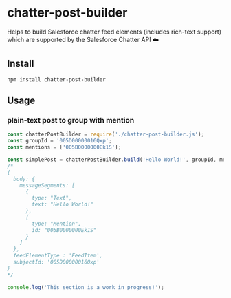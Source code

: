 # chatter-post-builder

Helps to build Salesforce chatter feed elements (includes rich-text support) which are supported by the Salesforce Chatter API ☁️

## Install
```shell
npm install chatter-post-builder
```

## Usage
### plain-text post to group with mention
```javascript
const chatterPostBuilder = require('./chatter-post-builder.js');
const groupId = '005D00000016Qxp';
const mentions = ['005B0000000Ek1S'];

const simplePost = chatterPostBuilder.build('Hello World!', groupId, mentions);
/*
{
  body: {
    messageSegments: [
      {
        type: "Text",
        text: "Hello World!"
      },
      {
        type: "Mention",
        id: "005B0000000Ek1S"
      }
    ]
  },
  feedElementType : 'FeedItem',
  subjectId: '005D00000016Qxp'
}
*/

console.log('This section is a work in progress!');
```
